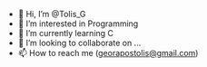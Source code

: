 - 👋 Hi, I’m @Tolis_G
- 👀 I’m interested in Programming
- 🌱 I’m currently learning C
- 💞️ I’m looking to collaborate on ...
- 📫 How to reach me (georapostolis@gmail.com)

<!---
TolisGeor/TolisGeor is a ✨ special ✨ repository because its `README.md` (this file) appears on your GitHub profile.
You can click the Preview link to take a look at your changes.
--->
